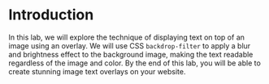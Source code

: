 # Introduction

In this lab, we will explore the technique of displaying text on top of an image using an overlay. We will use CSS `backdrop-filter` to apply a blur and brightness effect to the background image, making the text readable regardless of the image and color. By the end of this lab, you will be able to create stunning image text overlays on your website.

